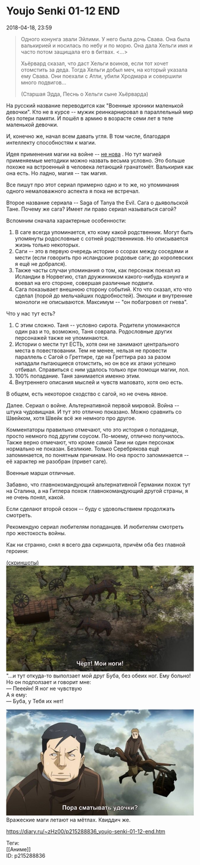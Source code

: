 Youjo Senki 01-12 END
======================

   
 2018-04-18, 23:59   
  
>  Одного конунга звали Эйлими. У него была дочь Свава. Она была валькирией и носилась по небу и по морю. Она дала Хельги имя и часто потом защищала его в битвах. <...>   
>    
>  Хьёрвард сказал, что даст Хельги воинов, если тот хочет отомстить за деда. Тогда Хельги добыл меч, на который указала ему Свава. Они поехали с Атли, убили Хродмара и совершили много подвигов...   
>    
>  (Старшая Эдда, Песнь о Хельги сыне Хьёрварда) 

   
   
 На русский название переводится как "Военные хроники маленькой девочки". Кто не в курсе -- мужик реинкарнировал в параллельный мир без потери памяти. И пошёл в армию в возрасте семи лет в теле маленькой девочки.   
   
 И, конечно же, начал всем давать угля. В том числе, благодаря интеллекту способностям к магии.   
   
 Идея применения магии на войне --  [не нова](https://en.wikipedia.org/wiki/Helm_of_Awe)  . Но тут магией применяемые методики можно назвать весьма условно. Это больше похоже на встроенный в человека летающий гранатомёт. Валькирия как она есть. Но ладно, магия -- так магия.   
   
 Все пишут про этот сериал примерно одно и то же, но упоминания одного немаловажного аспекта я пока не встречал.   
   
 Второе название сериала -- Saga of Tanya the Evil. Сага о дьявольской Тане. Почему же сага? Имеет ли право сериал называться сагой?   
   
 Вспомним сначала характерные особенности:   
 1) В саге всегда упоминается, кто кому какой родственник. Могут быть упомянуты родословные с сотней родственников. Но описывается жизнь только некоторых.   
 2) Саги -- это в первую очередь истории о ссорах между соседями и мести (если говорить про исландские родовые саги; до королевских я ещё не добрался).   
 3) Также часты случаи упоминания о том, как персонаж поехал из Исландии в Норвегию, стал дружинником какого-нибудь конунга и воевал на его стороне, совершая различные подвиги.   
 4) Сага показывает внешнюю сторону событий. Кто что сказал, кто что сделал (порой до мельчайших подробностей). Эмоции и внутренние монологи не описываются. Максимум -- "он побагровел от гнева".   
   
 Что у нас тут есть?   
 1) С этим сложно. Таня -- условно сирота. Родители упоминаются один раз и то, возможно, Таня соврала. Родословные других персонажей также не упоминаются.   
 2) Истории о мести тут ЕСТЬ, хотя они не занимают центрального места в повествовании. Тем не менее, нельзя не провести параллель с Сагой о Греттире, где на Греттира раз за разом нападали пытающиеся отомстить, но он все их атаки успешно отбивал. Справиться с ним удалось только при помощи магии, лол.   
 3) 100% попадание. Таня занимается именно этим.   
 4) Внутреннего описания мыслей и чувств маловато, хотя оно есть.   
   
 В общем, есть некоторое сходство с сагой, но не очень явное.   
   
 Далее. Сериал о войне. Альтернативной первой мировой. Война -- штука чудовищная. И тут это отлично показано. Можно сравнить со Швейком, хотя Швейк всё же немного про другое.   
   
 Комментаторы правильно отмечают, что это история о попаданце, просто немного под другим соусом. По-моему, отлично получилось. Также верно отмечают, что кроме самой Тани ни один персонаж нормально не показан. Безликие. Только Серебрякова ещё запоминается, по понятным причинам. Но она просто запоминается -- её характер не разобран (привет саге).   
   
 Военные марши отличные.   
   
 Забавно, что главнокомандующий альтернативной Германии похож тут на Сталина, а на Гитлера похож главнокомандующий другой страны, я не очень понял, какой.   
   
 Если сделают второй сезон -- буду с удовольствием продолжать смотреть.   
   
 Рекомендую сериал любителям попаданцев. И любителям смотреть про жестокость войны.   
   
 Как ни странно, снял я всего два скриншота, причём оба без главной героини:   
   
  [(скриншоты)](https://zHz00.diary.ru/p215288836.htm?index=1#linkmore215288836m1)      [![](pics/3S0CkhYl.jpg)](https://i.imgur.com/3S0CkhY.jpg)    
 "...и тут откуда-то выползает мой друг Буба, без обеих ног. Ему больно! Но он подползает и говорит мне:   
 — Пееейн! Я ног не чувствую   
 А я ему:   
 — Буба, у Тебя их нет!   
   
  [![](pics/ZgBxIl6l.jpg)](https://i.imgur.com/ZgBxIl6.jpg)    
 Вражеские маги летают на мётлах. Квиддич же.   
    
     
    
 <https://diary.ru/~zHz00/p215288836_youjo-senki-01-12-end.htm>   
   
 Теги:   
 [[Аниме]]   
 ID: p215288836